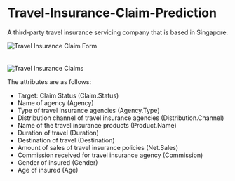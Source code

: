 # Travel-Insurance-Claim-Prediction

<p>A third-party travel insurance servicing company that is based in Singapore.</p>

![Travel Insurance Claim Form](https://th.bing.com/th/id/OIP.k8pBXZqBDqvq9ayn4yT11QHaE8?pid=ImgDet&rs=1) <br><br><br>
![Travel Insurance Claims](https://th.bing.com/th/id/OIP.deJbNIY2_WnUd6TUjHS1DwHaEZ?pid=ImgDet&rs=1)

The attributes are as follows:

<ul>
  <li>Target: Claim Status (Claim.Status)</li>
  <li>Name of agency (Agency)</li>
  <li>Type of travel insurance agencies (Agency.Type)</li>
  <li>Distribution channel of travel insurance agencies (Distribution.Channel)</li>
  <li>Name of the travel insurance products (Product.Name)</li>
  <li>Duration of travel (Duration)</li>
  <li>Destination of travel (Destination)</li>
  <li>Amount of sales of travel insurance policies (Net.Sales)</li>
  <li>Commission received for travel insurance agency (Commission)</li>
  <li>Gender of insured (Gender)</li>
  <li>Age of insured (Age)</li>
</ul>
